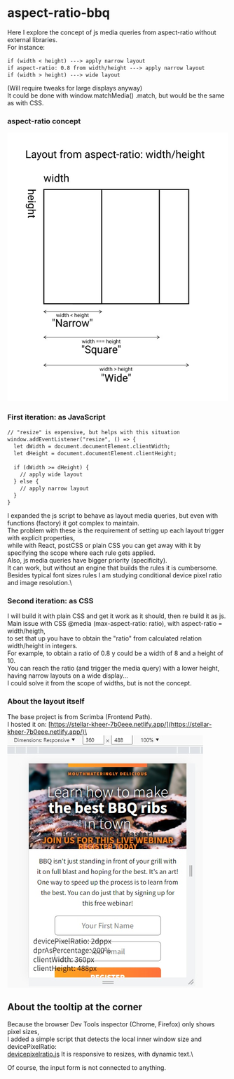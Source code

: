 # aspect-ratio-bbq

Here I explore the concept of js media queries from aspect-ratio without external libraries.\
For instance:
```
if (width < height) ---> apply narrow layout
if aspect-ratio: 0.8 from width/height ---> apply narrow layout
if (width > height) ---> wide layout
```
(Will require tweaks for large displays anyway)\
It could be done with window.matchMedia() .match, but would be the same as with CSS.

### aspect-ratio concept
![aspect-ratio concepto](./images/aspect-ratio-concept.jpg)

### First iteration: as JavaScript
```
// "resize" is expensive, but helps with this situation
window.addEventListener("resize", () => {
  let dWidth = document.documentElement.clientWidth;
  let dHeight = document.documentElement.clientHeight;
  
  if (dWidth >= dHeight) {
    // apply wide layout
  } else {
    // apply narrow layout
  }
}
```

I expanded the js script to behave as layout media queries, but even with functions (factory) it got complex to maintain.\
The problem with these is the requirement of setting up each layout trigger with explicit properties,\
while with React, postCSS or plain CSS you can get away with it by specifying the scope where each rule gets applied.\
Also, js media queries have bigger priority (specificity).\
It can work, but without an engine that builds the rules it is cumbersome.\
Besides typical font sizes rules I am studying conditional device pixel ratio and image resolution.\

### Second iteration: as CSS
I will build it with plain CSS and get it work as it should, then re build it as js.\
Main issue with CSS @media (max-aspect-ratio: ratio), with aspect-ratio = width/heigth,\
to set that up you have to obtain the "ratio" from calculated relation width/height in integers.\
For example, to obtain a ratio of 0.8 y could be a width of 8 and a height of 10.\
You can reach the ratio (and trigger the media query) with a lower height, having narrow layouts on a wide display...\
I could solve it from the scope of widths, but is not the concept.

### About the layout itself
The base project is from Scrimba (Frontend Path).\
I hosted it on: [https://stellar-kheer-7b0eee.netlify.app/](https://stellar-kheer-7b0eee.netlify.app/)\
![Narrow layout](./images/layoutnarrow.jpg)

## About the tooltip at the corner
Because the browser Dev Tools inspector (Chrome, Firefox) only shows pixel sizes,\
I added a simple script that detects the local inner window size and devicePixelRatio:\
[devicepixelratio.js](../main/devicepixelratio.js)
It is responsive to resizes, with dynamic text.\

Of course, the input form is not connected to anything.


